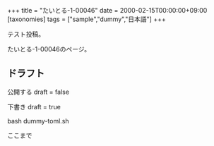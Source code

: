 +++
title = "たいとる-1-00046"
date = 2000-02-15T00:00:00+09:00
[taxonomies]
tags = ["sample","dummy","日本語"]
+++

テスト投稿。

たいとる-1-00046のページ。


## ドラフト

公開する
draft = false

下書き
draft = true

bash dummy-toml.sh

ここまで
